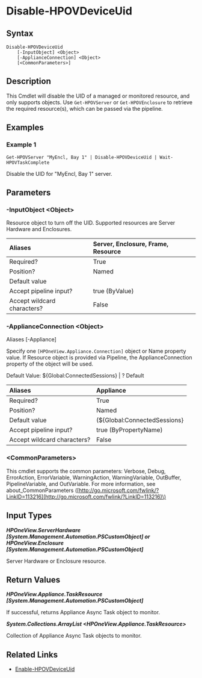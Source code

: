﻿---
description: 
---

# Disable-HPOVDeviceUid

## Syntax

```text
Disable-HPOVDeviceUid
    [-InputObject] <Object>
    [-ApplianceConnection] <Object>
    [<CommonParameters>]
```

## Description

This Cmdlet will disable the UID of a managed or monitored resource, and only supports objects.  Use `Get-HPOVServer` or `Get-HPOVEnclosure` to retrieve the required resource(s), which can be passed via the pipeline.
## Examples

###  Example 1 

```text
Get-HPOVServer "MyEncl, Bay 1" | Disable-HPOVDeviceUid | Wait-HPOVTaskComplete

```

Disable the UID for "MyEncl, Bay 1" server.

## Parameters

### -InputObject &lt;Object&gt;

Resource object to turn off the UID.  Supported resources are Server Hardware and Enclosures.

| Aliases | Server, Enclosure, Frame, Resource |
| :--- | :--- |
| Required? | True |
| Position? | Named |
| Default value |  |
| Accept pipeline input? | true (ByValue) |
| Accept wildcard characters? | False |

### -ApplianceConnection &lt;Object&gt;

Aliases [-Appliance]

Specify one `[HPOneView.Appliance.Connection]` object or Name property value. If Resource object is provided via Pipeline, the ApplianceConnection property of the object will be used.

Default Value: ${Global:ConnectedSessions} | ? Default

| Aliases | Appliance |
| :--- | :--- |
| Required? | True |
| Position? | Named |
| Default value | (${Global:ConnectedSessions} | ? Default) |
| Accept pipeline input? | true (ByPropertyName) |
| Accept wildcard characters? | False |

### &lt;CommonParameters&gt;

This cmdlet supports the common parameters: Verbose, Debug, ErrorAction, ErrorVariable, WarningAction, WarningVariable, OutBuffer, PipelineVariable, and OutVariable. For more information, see about\_CommonParameters \([http://go.microsoft.com/fwlink/?LinkID=113216](http://go.microsoft.com/fwlink/?LinkID=113216)\)

## Input Types

_**HPOneView.ServerHardware [System.Management.Automation.PSCustomObject] or HPOneView.Enclosure [System.Management.Automation.PSCustomObject]**_

Server Hardware or Enclosure resource.

## Return Values

_**HPOneView.Appliance.TaskResource [System.Management.Automation.PSCustomObject]**_

If successful, returns Appliance Async Task object to monitor.


_**System.Collections.ArrayList <HPOneView.Appliance.TaskResource>**_

Collection of Appliance Async Task objects to monitor.


## Related Links

* [Enable-HPOVDeviceUid](enable-hpovdeviceuid.md)

